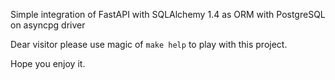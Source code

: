 Simple integration of FastAPI with SQLAlchemy 1.4 as ORM with PostgreSQL on asyncpg driver

Dear visitor please use magic of `make help` to play with this project.

Hope you enjoy it.
